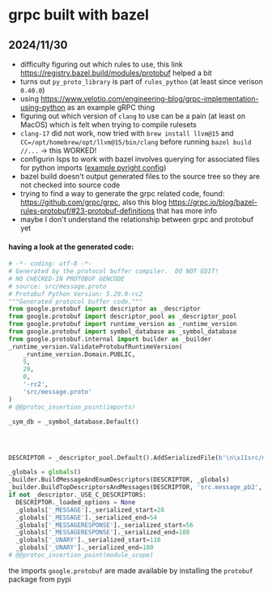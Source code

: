 # grpc built with bazel

## 2024/11/30

- difficulty figuring out which rules to use, this link https://registry.bazel.build/modules/protobuf helped a bit
- turns out `py_proto_library` is part of `rules_python` (at least since verison `0.40.0`)
- using https://www.velotio.com/engineering-blog/grpc-implementation-using-python as an example gRPC thing
- figuring out which version of `clang` to use can be a pain (at least on MacOS) which is felt when trying to compile
rulesets
- `clang-17` did not work, now tried with `brew install llvm@15` and `CC=/opt/homebrew/opt/llvm@15/bin/clang` before
running `bazel build //...` -> this WORKED!
- configurin lsps to work with bazel involves querying for associated files for python imports ([example pyright
config](https://github.com/alexander-born/.cfg/blob/07644649215a15e7cecdef0265142b3ac4f23905/nvim/.config/nvim/lua/config/bazel.lua#L87))
- bazel build doesn't output generated files to the source tree so they are not checked into source code
- trying to find a way to generate the grpc related code, found: https://github.com/grpc/grpc, also this blog https://grpc.io/blog/bazel-rules-protobuf/#23-protobuf-definitions that
has more info
- maybe I don't understand the relationship between grpc and protobuf yet
#### having a look at the generated code:
```python
# -*- coding: utf-8 -*-
# Generated by the protocol buffer compiler.  DO NOT EDIT!
# NO CHECKED-IN PROTOBUF GENCODE
# source: src/message.proto
# Protobuf Python Version: 5.29.0-rc2
"""Generated protocol buffer code."""
from google.protobuf import descriptor as _descriptor
from google.protobuf import descriptor_pool as _descriptor_pool
from google.protobuf import runtime_version as _runtime_version
from google.protobuf import symbol_database as _symbol_database
from google.protobuf.internal import builder as _builder
_runtime_version.ValidateProtobufRuntimeVersion(
    _runtime_version.Domain.PUBLIC,
    5,
    29,
    0,
    '-rc2',
    'src/message.proto'
)
# @@protoc_insertion_point(imports)

_sym_db = _symbol_database.Default()




DESCRIPTOR = _descriptor_pool.Default().AddSerializedFile(b'\n\x11src/message.proto\x12\x05unary\"\x1a\n\x07Message\x12\x0f\n\x07message\x18\x01 \x01(\t\"4\n\x0fMessageResponse\x12\x0f\n\x07message\x18\x01 \x01(\t\x12\x10\n\x08received\x18\x02 \x01(\x08\x32\x46\n\x05Unary\x12=\n\x11GetServerResponse\x12\x0e.unary.Message\x1a\x16.unary.MessageResponse\"\x00\x62\x06proto3')

_globals = globals()
_builder.BuildMessageAndEnumDescriptors(DESCRIPTOR, _globals)
_builder.BuildTopDescriptorsAndMessages(DESCRIPTOR, 'src.message_pb2', _globals)
if not _descriptor._USE_C_DESCRIPTORS:
  DESCRIPTOR._loaded_options = None
  _globals['_MESSAGE']._serialized_start=28
  _globals['_MESSAGE']._serialized_end=54
  _globals['_MESSAGERESPONSE']._serialized_start=56
  _globals['_MESSAGERESPONSE']._serialized_end=108
  _globals['_UNARY']._serialized_start=110
  _globals['_UNARY']._serialized_end=180
# @@protoc_insertion_point(module_scope)
```
the imports `google.protobuf` are made available by installing the `protobuf` package from pypi
